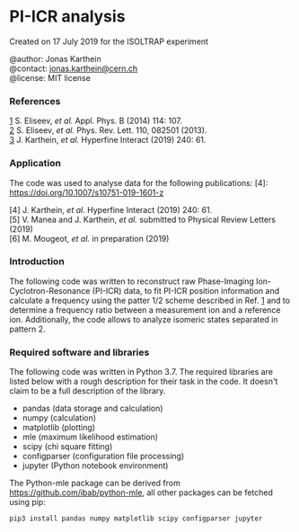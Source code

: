 # PI-ICR analysis

Created on 17 July 2019 for the ISOLTRAP experiment

@author: Jonas Karthein<br>
@contact: jonas.karthein@cern.ch<br>
@license: MIT license

### References
[1]: https://doi.org/10.1007/s00340-013-5621-0
[2]: https://doi.org/10.1103/PhysRevLett.110.082501
[3]: https://doi.org/10.1007/s10751-019-1601-z

[1] S. Eliseev, _et al._ Appl. Phys. B (2014) 114: 107.<br>
[2] S. Eliseev, _et al._ Phys. Rev. Lett. 110, 082501 (2013).<br>
[3] J. Karthein, _et al._ Hyperfine Interact (2019) 240: 61.<br>

### Application

The code was used to analyse data for the following publications:
[4]: https://doi.org/10.1007/s10751-019-1601-z

[4] J. Karthein, _et al._ Hyperfine Interact (2019) 240: 61.<br>
[5] V. Manea and J. Karthein, _et al._ submitted to Physical Review Letters (2019)<br>
[6] M. Mougeot, _et al._ in preparation (2019)<br>

### Introduction

The following code was written to reconstruct raw Phase-Imaging Ion-Cyclotron-Resonance (PI-ICR) data, to fit PI-ICR position information and calculate a frequency using the patter 1/2 scheme described in Ref. [1] and to determine a frequency ratio between a measurement ion and a reference ion. Additionally, the code allows to analyze isomeric states separated in pattern 2.

### Required software and libraries

The following code was written in Python 3.7. The required libraries are listed below with a rough description for their task in the code. It doesn't claim to be a full description of the library.
* pandas (data storage and calculation)
* numpy (calculation)
* matplotlib (plotting)
* mle (maximum likelihood estimation)
* scipy (chi square fitting)
* configparser (configuration file processing)
* jupyter (Python notebook environment)

The Python-mle package can be derived from https://github.com/ibab/python-mle, all other packages can be fetched using pip:

`pip3 install pandas numpy matplotlib scipy configparser jupyter`

